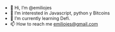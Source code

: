 - 👋 Hi, I’m @emiliojes
- 👀 I’m interested in Javascript, python y Bitcoins
- 🌱 I’m currently learning Defi.
- 📫 How to reach me emiliojes@gmail.com

<!---
emiliojes/emiliojes is a ✨ special ✨ repository because its `README.md` (this file) appears on your GitHub profile.
You can click the Preview link to take a look at your changes.
--->
